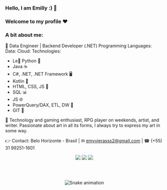 
### Hello, I am Emilly :) 🦇
### Welcome to my profile ❤️

### A bit about me:
💛 Data Engineer | Backend Developer (.NET)
Programming Languages:
Data:
Cloud:
Technologies:
- Le💜 Python 🐍
- Java ☕
- C#, .NET, .NET Framework 🖥️
- Kotlin 📱
- HTML, CSS, JS 🎨
- SQL 📊
- JS 🌐
- PowerQuery/DAX, ETL, DW 💼
- GIT 🔄

🤍 Technology and gaming enthusiast, RPG player on weekends, artist, and writer. Passionate about art in all its forms, I always try to express my art in some way.

👉 Contact:
Belo Horizonte - Brasil | ✉ emyvierasss2@gmail.com | ☎ (+55) 31 99251-1601

<div align="center">
  <a href="https://www.instagram.com/emm.ravier/" target="_blank"><img src="https://img.shields.io/badge/-Instagram-%23E4405F?style=for-the-badge&logo=instagram&logoColor=white" target="_blank"></a>
  <a href="https://www.linkedin.com/in/emyviera/" target="_blank"><img src="https://img.shields.io/badge/-LinkedIn-%230077B5?style=for-the-badge&logo=linkedin&logoColor=white" target="_blank"></a> 
  <a href="emyvierasss2@gmail.com"><img src="https://img.shields.io/badge/-Gmail-%23333?style=for-the-badge&logo=gmail&logoColor=white" target="_blank"></a>
</div>

##

</div><br>

  <div align="center">

  ![Snake animation](https://github.com/danielbped/danielbped/blob/output/github-contribution-grid-snake.svg)
  
</div>


